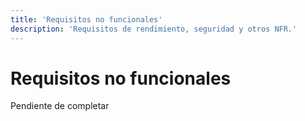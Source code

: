 ```yaml
---
title: 'Requisitos no funcionales'
description: 'Requisitos de rendimiento, seguridad y otros NFR.'
---
```


# Requisitos no funcionales

Pendiente de completar
